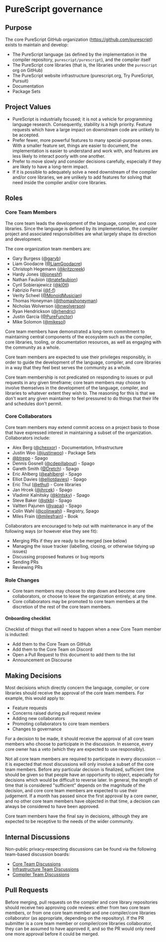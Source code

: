 # PureScript governance

## Purpose

The core PureScript GitHub organization (<https://github.com/purescript>)
exists to maintain and develop:

*   The PureScript language (as defined by the implementation in the compiler
    repository, `purescript/purescript`), and the compiler itself
*   The PureScript core libraries (that is, the libraries under the
    `purescript` org on GitHub)
*   The PureScript website infrastructure (purescript.org, Try PureScript,
    Pursuit)
*   Documentation
*   Package Sets

## Project Values

*   PureScript is industrially focused; it is not a vehicle for programming
    language research. Consequently, stability is a high priority. Feature
    requests which have a large impact on downstream code are unlikely to be
    accepted.
*   Prefer fewer, more powerful features to many special-purpose ones. With a
    smaller feature set, things are easier to document, the implementation is
    easier to understand and work with, and features are less likely to
    interact poorly with one another.
*   Prefer to move slowly and consider decisions carefully, especially if they
    are likely to have a long-term impact.
*   If it is possible to adequately solve a need downstream of the compiler
    and/or core libraries, we are unlikely to add features for solving that
    need inside the compiler and/or core libraries.

## Roles

### Core Team Members

The core team leads the development of the language, compiler,
and core libraries. Since the language is defined by its implementation, the
compiler project and associated responsibilities are what largely shape its
direction and development.

The core organization team members are:

*   Gary Burgess ([@garyb](https://github.com/garyb))
*   Liam Goodacre ([@LiamGoodacre](https://github.com/LiamGoodacre))
*   Christoph Hegemann ([@kritzcreek](https://github.com/kritzcreek))
*   Hardy Jones ([@joneshf](https://github.com/joneshf))
*   Nathan Faubion ([@natefaubion](https://github.com/natefaubion))
*   Cyril Sobierajewicz ([@kl0tl](https://github.com/kl0tl))
*   Fabrizio Ferrai ([@f-f](https://github.com/f-f))
*   Verity Scheel ([@MonoidMusician](https://github.com/MonoidMusician))
*   Thomas Honeyman ([@thomashoneyman](https://github.com/thomashoneyman))
*   Nicholas Wolverson ([@nwolverson](https://github.com/nwolverson))
*   Ryan Hendrickson ([@rhendric](https://github.com/rhendric))
*   Justin Garcia ([@PureFunctor](https://github.com/PureFunctor))
*   Mike Solomon ([@mikesol](https://github.com/mikesol))

Core team members have demonstrated a long-term commitment to maintaining
central components of the ecosystem such as the compiler, core libraries,
tooling, or documentation resources, as well as engaging with the community as
a whole.

Core team members are expected to use their privileges responsibly, in order to
guide the development of the language, compiler, and core libraries in a way
that they feel best serves the community as a whole.

Core team membership is not predicated on responding to issues or pull requests in
any given timeframe; core team members may choose to involve themselves in the
development of the language, compiler, and libraries to whatever extent they
wish to. The reasoning for this is that we don't want any given maintainer to
feel pressured to do things that their life and schedules don't permit.

### Core Collaborators

Core team members may extend commit access on a project basis to those that have
expressed interest in maintaining a subset of the organization. Collaborators
include:

*   Alex Berg ([@chexxor](https://github.com/chexxor)) - Documentation, Infrastructure
*   Justin Woo ([@justinwoo](https://github.com/justinwoo)) - Package Sets
*   [@btrepp](https://github.com/btrepp) - Spago
*   Dennis Gosnell ([@cdepillabout](https://github.com/cdepillabout)) - Spago
*   Gareth Smith ([@Dretch](https://github.com/Dretch)) - Spago
*   Eric Ahlberg ([@eahlberg](https://github.com/eahlberg)) - Spago
*   Elliot Davies ([@elliotdavies](https://github.com/elliotdavies)) - Spago
*   Eric Thul ([@ethul](https://github.com/ethul)) - Core libraries
*   Jan Hrcek ([@jhrcek](https://github.com/jhrcek)) - Spago
*   Vladimir Kalnitsky ([@klntsky](https://github.com/klntsky)) - Spago
*   Steve Baker ([@stkb](https://github.com/stkb)) - Spago
*   Valtteri Pajunen ([@vapaj](https://github.com/vapaj)) - Spago
*   Colin Wahl ([@colinwahl](https://github.com/colinwahl)) - Registry, Spago
*   Miles Frain ([@milesfrain](https://github.com/milesfrain)) - Book

Collaborators are encouraged to help out with maintenance in any of the
following ways (or however else they see fit):

*   Merging PRs if they are ready to be merged (see below)
*   Managing the issue tracker (labelling, closing, or otherwise tidying up
    issues)
*   Discussing proposed features or bug reports
*   Sending PRs
*   Reviewing PRs

### Role Changes

*   Core team members may choose to step down and become core collaborators, or choose to leave the organization entirely, at any time.
*   Core collaborators may be promoted to core team members at the discretion of the rest of the core team members.

#### Onboarding checklist

Checklist of things that will need to happen when a new Core Team member is inducted:
- Add them to the Core Team on GitHub
- Add them to the Core Team on Discord
- Open a Pull Request to this document to add them to the list
- Announcement on Discourse

## Making Decisions

Most decisions which directly concern the language, compiler, or core libraries
should receive the approval of the core team members. For example, this would apply
to:

*   Feature requests
*   Concerns raised during pull request review
*   Adding new collaborators
*   Promoting collaborators to core team members
*   Changes to governance

For a decision to be made, it should receive the approval of all core team members
who choose to participate in the discussion. In essence, every core owner has a
veto (which they are expected to use responsibly).

Not all core team members are required to participate in every discussion -- it is
expected that most discussions will only involve a subset of the core team members.
Before any particular decision is finalized, sufficient time should be given so
that people have an opportunity to object, especially for decisions which would
be difficult to reverse later. In general, the length of time that is
considered "sufficient" depends on the magnitude of the decision, and core
core team members are expected to use their judgement. If a month has passed since the
first approval by a core owner, and no other core team members have objected in that
time, a decision can always be considered to have been approved.

Core team members have the final say in decisions, although they are expected to be
receptive to the needs of the wider community.

## Internal Discussions

Non-public privacy-respecting discussions can be found via the following team-based discussion boards:
- [Core Team Discussions](https://github.com/purescript/core-team-discussions/discussions)
- [Infrastructure Team Discussions](https://github.com/purescript/infra-team-discussions/discussions)
- [Compiler Team Discussions](https://github.com/purescript/compiler-team-discussions/discussions)

## Pull Requests

Before merging, pull requests on the compiler and core library repositories
should receive two approving code reviews: either from two core team members, or
from one core team member and one compiler/core libraries collaborator (as
appropriate, depending on the repository). If the PR submitter is a core team
member or compiler/core libraries collaborator, they can be assumed to have
approved it, and so the PR would only need one more approval before it could be
merged.
